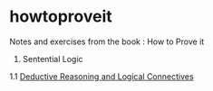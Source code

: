 # howtoproveit

Notes and exercises from the book : How to Prove it

1. Sentential Logic

  1.1 [Deductive Reasoning and Logical Connectives](./docs/chapter1/Section1.1.nb.html)
